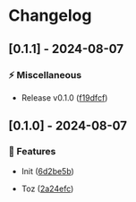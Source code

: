# Changelog
## [0.1.1] - 2024-08-07

### :zap: Miscellaneous

- Release v0.1.0 ([f19dfcf](https://github.com/ares-b/test-ci/commit/f19dfcf35a4af7f43a26e41c9d061b0f6ea8374a))

## [0.1.0] - 2024-08-07

### :rocket: Features

- Init ([6d2be5b](https://github.com/ares-b/test-ci/commit/6d2be5b8a2425eb97404d78a3dda006277b14c42))

- Toz ([2a24efc](https://github.com/ares-b/test-ci/commit/2a24efcb1fffaca89756bc3285dad1035487e39c))

